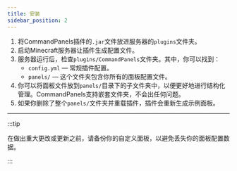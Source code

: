 ```yaml
---
title: 安装
sidebar_position: 2
---
```


1. 将CommandPanels插件的`.jar`文件放进服务器的`plugins`文件夹。
2. 启动Minecraft服务器让插件生成配置文件。
3. 服务器运行后，检查`plugins/CommandPanels`文件夹。其中，你可以找到：
    - `config.yml` — 常规插件配置。
    - `panels/` — 这个文件夹包含你所有的面板配置文件。
4. 你可以将面板文件放到`panels/`目录下的子文件夹中，以便更好地进行结构化管理。CommandPanels支持嵌套文件夹，不会出任何问题。
5. 如果你删除了整个`panels/`文件夹并重载插件，插件会重新生成示例面板。

------

:::tip

在做出重大更改或更新之前，请备份你的自定义面板，以避免丢失你的面板配置数据。

:::